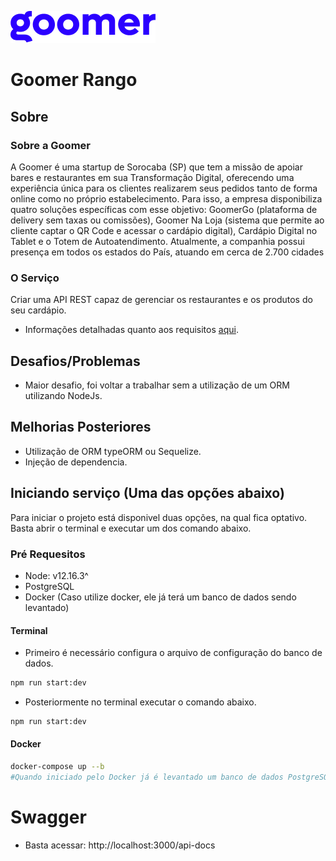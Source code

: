 ![alt text](https://github.com/goomerdev/job-dev-backend-interview/raw/master/media/logo-azul.png "Goomer")
# Goomer Rango

## Sobre
### Sobre a Goomer
A Goomer é uma startup de Sorocaba (SP) que tem a missão de apoiar bares e restaurantes em sua Transformação Digital, oferecendo uma experiência única para os clientes realizarem seus pedidos tanto de forma online como no próprio estabelecimento. Para isso, a empresa disponibiliza quatro soluções específicas com esse objetivo: GoomerGo (plataforma de delivery sem taxas ou comissões), Goomer Na Loja (sistema que permite ao cliente captar o QR Code e acessar o cardápio digital), Cardápio Digital no Tablet e o Totem de Autoatendimento. Atualmente, a companhia possui presença em todos os estados do País, atuando em cerca de 2.700 cidades

### O Serviço
Criar uma API REST capaz de gerenciar os restaurantes e os produtos do seu cardápio.
- Informações detalhadas quanto aos requisitos <a href="https://github.com/goomerdev/job-dev-backend-interview" target="_blank">aqui</a>.

## Desafios/Problemas 
- Maior desafio, foi voltar a trabalhar sem a utilização de um ORM utilizando NodeJs.

## Melhorias Posteriores
- Utilização de ORM typeORM ou Sequelize.
- Injeção de dependencia.

## Iniciando serviço (Uma das opções abaixo) 
Para iniciar o projeto está disponivel duas opções, na qual fica optativo. Basta abrir o terminal e executar um dos comando abaixo.

### Pré Requesitos
- Node: v12.16.3^
- PostgreSQL
- Docker (Caso utilize docker, ele já terá um banco de dados sendo levantado)

#### Terminal
- Primeiro é necessário configura o arquivo de configuração do banco de dados.
```bash
npm run start:dev
```
- Posteriormente no terminal executar o comando abaixo.
```bash
npm run start:dev
```
#### Docker
```bash
docker-compose up --b
#Quando iniciado pelo Docker já é levantado um banco de dados PostgreSQL
```

# Swagger
- Basta acessar: http://localhost:3000/api-docs
